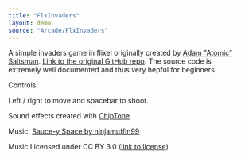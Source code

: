 ```yaml
---
title: "FlxInvaders"
layout: demo
source: "Arcade/FlxInvaders"
---
```


A simple invaders game in flixel originally created by [Adam "Atomic" Saltsman](https://twitter.com/ADAMATOMIC).&nbsp;[Link to the original GitHub repo](https://github.com/AdamAtomic/Flx-Invaders). The source code is extremely&nbsp;well documented and thus very hepful for beginners.

Controls:

Left / right to move and spacebar to shoot.

Sound effects created with [ChipTone](https://sfbgames.itch.io/chiptone)

Music: [Sauce-y Space by ninjamuffin99](https://www.newgrounds.com/audio/listen/806085)

Music Licensed under CC BY 3.0 ([link to license](https://creativecommons.org/licenses/by/3.0/))
